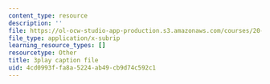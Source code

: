 ```yaml
---
content_type: resource
description: ''
file: https://ol-ocw-studio-app-production.s3.amazonaws.com/courses/20-219-becoming-the-next-bill-nye-writing-and-hosting-the-educational-show-january-iap-2015/4cd0993ffa8a5224ab49cb9d74c592c1_XDBr39cwmbg.vtt
file_type: application/x-subrip
learning_resource_types: []
resourcetype: Other
title: 3play caption file
uid: 4cd0993f-fa8a-5224-ab49-cb9d74c592c1
---
```


